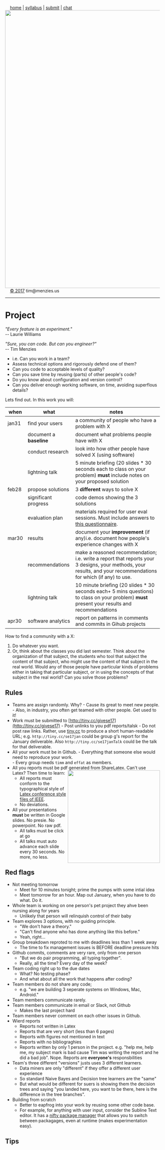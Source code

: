 &nbsp;&nbsp;&nbsp;&nbsp;[home](http://tiny.cc/se17) | 
[syllabus](https://github.com/txt/se17/blob/master/doc/syllabus.md) | 
[submit](http://tiny.cc/se17give) |
[chat](https://se17.slack.com/)  
[<img width=900 src="https://raw.githubusercontent.com/txt/se17/master/img/se17.png">](http://tiny.cc/se17)   <br>
&nbsp;&nbsp;&nbsp;&nbsp;[&copy; 2017](https://github.com/txt/se17/blob/master/LICENSE.md) tim&commat;menzies.us<br>

_______

# Project

_"Every feature is an experiment."_   
-- Laurie Williams

_"Sure, you can code. But can you engineer?"_   
-- Tim Menzies

+ i.e.  Can you work in a team?
+ Assess technical options and rigorously defend one of them? 
+ Can you code to acceptable levels of quality? 
+ Can you save time by reusing (parts) of other people's code?
+ Do you know about configuration and version control?
+ Can you deliver enough  working software, on time, avoiding superflous details?
 
Lets find out. In this work you will:


|when|what| notes|
|----|----|------|
|jan31|find your users         |a community of people who have a problem with X|
|     |document a  **baseline**| document what problems people have with X           |
|     |conduct research        |look into  how other people have solved X (using software)|
|     |lightning talk          | 5 minute briefing (20 slides * 30 seconds each to class on your problem) **must** include notes on your proposed solution|
|feb28|propose solutions       |3 **different** ways to solve X|
|     |significant progress    |code demos showing the 3 solutions|
|     |evaluation plan         | materials required for user eval sessions. Must include answers to [this questionnaire](https://github.com/REU-SOS/HumanStudy/blob/master/testplan.pdf).|
|mar30|results                 |       document your **improvement** (if any)i.e. document how people's experience changes with X|
|     |recommendations         | make a reasoned recommendation; i.e. write a report that reports your 3 designs, your methods, your results, and your recommendations for which (if any) to use.|
|     | lightning talk         | 10 minute briefing (20 slides * 30 seconds each+ 5 mins questions) to class on your problem)  **must** present your results and recommendations|
|apr30|software analytics      | report on patterns in comments and commits in Gihub projects|


How to find a community with a X:

1. Do whatever you want.
2. Or, think about the classes you did last semester. Think about the organization of that subject, the students who tool that subject the content of that subject, who might use the content of that subject in the real world. Would any of those people have particular kinds of problems either in taking that particular subject, or in using the concepts of that subject in the real world? Can you solve those problems? 


## Rules

- Teams are assign randomly. Why?
      - Cause its great to meet new people. 
      - Also,   in industry, you often get teamed with other people. Get used to it!
- Work must be submitted to 	[http://tiny.cc/givese17](http://tiny.cc/givese17)
      - Post unlinks to you pdf reports/talsk
      - Do not post raw links. Rather, use [tiny.cc](http://tiny.cc) to produce a 
        short human-readable URL; e.g. `http://tiny.cc/se17jan` could be group g's
        report for the January deliverable. Also `http://tiny.cc/se17janTalk`
        could be the talk for that deliverable.
- All your work must be in Github. 
       - Everything that someone else would need  to reproduce your work.   
       - Every group needs `timm` and `effat` as members.
- All you reports must be pdf generated from ShareLatex. Can't use Latex? Then time to learn:
 <a href="https://storage.googleapis.com/instapage-user-media/cba104e6/6832348-0-screen2x.png"><img src="https://storage.googleapis.com/instapage-user-media/cba104e6/6832348-0-screen2x.png" align=right width=300></a>
     - All reports must conform to the typographical style of [Latex conference style files
of IEEE](https://www.ieee.org/conferences_events/conferences/publishing/templates.html). 
     - No deviations.
- All your presentations **must** be written in Google slides. No presie. No powerpoint. No raw pdf.
     - All talks must be click at go
     - All talks must auto advance each slide every 30 seconds. No more, no less.
  

## Red flags

- Not meeting tomorrow
     - Meet for 10 minutes tonight; prime the pumps with some intial idea
     - Meet tomorrow for an hour. Map out January, when you have to do what. Do it.
- Whole team is working on one person's pet project they ahve been nursing along for years
     - Unlikely that person will relinquish control of their baby
- Team explores 3 options, with no guiding principle. 
     - "We don't have a theory."
     - "Can't find anyone who has done anything like this before." 
     - Yeah, right...
- Group breakdown reproted to me with deadlines less than 1 week away
    - The time to fix management issues is BEFORE deadline pressure hits
- Github commits, comments are very rare, only from one person
     - "But we do pair programming, all typing together".
     - Really, all the time? Every day of the week?
- Team coding right up to the due dates
     - What? No testing phase?
     - And what about all the work that happens after coding?
- Team members do not share any code; 
     - e.g. "we are building 3 seperate systems on Windows, Mac, Android."
- Team members communicate rarely.
- Team members communicate in email or Slack, not Github
     - Makes the last project hard
- Team members never comment on each other issues in Github.
- Wierd reports
    - Reports not written in Latex
    - Reports that are very short (less than 6 pages)
    - Reports with figures not mentioned in text
    - Reports with no bibliograghies
    - Reports written by only 1 person in the project. e.g. "help me, help me, my subject mark is bad cause Tim was writing the report and he
  did a bad job". Nope. Reports are **everyone's** responsbilities
- Team's three different "versions" justs uses 3 different learners.
    - Data miners are only "different" if they offer a different user experience
    - So standard Naive Bayes and Decision tree learners are the "same"
    - But what would be different for suers is showing them the decision trees and saying
  "you landed here, you want to be there, here is the difference in the tree branches".
- Building from scratch
    - Better to eapfrog into your work by reusing some other code base.
    - For example, for anything with user input, consider the Subline Text editor. It has a
  [nifty package manager](https://packagecontrol.io/) that allows you to switch between packagages, even at runtime (makes experimentation easy).	     

## Tips




